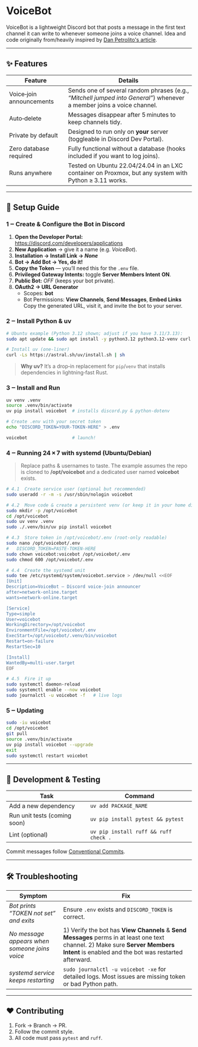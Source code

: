 # VoiceBot

VoiceBot is a lightweight Discord bot that posts a message in the first text channel it can write to whenever someone joins a voice channel. Idea and code originally from/heavily inspired by [Dan Petrolito's article](https://blog.danpetrolito.xyz/i-built-something-that-changed-my-friend-gro-social-fabric/).

---

## ✨ Features

| Feature | Details |
|---------|---------|
| Voice‑join announcements | Sends one of several random phrases (e.g., *“Mitchell jumped into General”*) whenever a member joins a voice channel. |
| Auto‑delete | Messages disappear after 5 minutes to keep channels tidy. |
| Private by default | Designed to run only on **your** server (toggleable in Discord Dev Portal). |
| Zero database required | Fully functional without a database (hooks included if you want to log joins). |
| Runs anywhere | Tested on Ubuntu 22.04/24.04 in an LXC container on Proxmox, but any system with Python ≥ 3.11 works. |

---

## 📝 Setup Guide

### 1 ‒ Create & Configure the Bot in Discord

1. **Open the Developer Portal:** <https://discord.com/developers/applications>  
2. **New Application** → give it a name (e.g. *VoiceBot*).  
3. **Installation → Install Link → *None***
3. **Bot → Add Bot → Yes, do it!**  
4. **Copy the Token** — you’ll need this for the `.env` file.  
5. **Privileged Gateway Intents:** toggle **Server Members Intent** **ON**.  
6. **Public Bot:** *OFF* (keeps your bot private).  
7. **OAuth2 → URL Generator**  
   - Scopes: **bot**  
   - Bot Permissions: **View Channels**, **Send Messages**, **Embed Links**  
   Copy the generated URL, visit it, and invite the bot to your server.

### 2 ‒ Install Python & uv

```bash
# Ubuntu example (Python 3.12 shown; adjust if you have 3.11/3.13):
sudo apt update && sudo apt install -y python3.12 python3.12-venv curl git

# Install uv (one‑liner)
curl -Ls https://astral.sh/uv/install.sh | sh
```

> **Why uv?** It’s a drop‑in replacement for `pip`/`venv` that installs dependencies in lightning‑fast Rust.

### 3 ‒ Install and Run

```bash
uv venv .venv
source .venv/bin/activate
uv pip install voicebot  # installs discord.py & python‑dotenv

# Create .env with your secret token
echo "DISCORD_TOKEN=YOUR-TOKEN-HERE" > .env

voicebot                 # launch!
```

### 4 ‒ Running 24 × 7 with systemd (Ubuntu/Debian)

> Replace paths & usernames to taste. The example assumes the repo is cloned to **/opt/voicebot** and a dedicated user named **voicebot** exists.

```bash
# 4.1  Create service user (optional but recommended)
sudo useradd -r -m -s /usr/sbin/nologin voicebot

# 4.2  Move code & create a persistent venv (or keep it in your home directory)
sudo mkdir -p /opt/voicebot
cd /opt/voicebot
sudo uv venv .venv
sudo ./.venv/bin/uv pip install voicebot

# 4.3  Store token in /opt/voicebot/.env (root‑only readable)
sudo nano /opt/voicebot/.env
#   DISCORD_TOKEN=PASTE-TOKEN-HERE
sudo chown voicebot:voicebot /opt/voicebot/.env
sudo chmod 600 /opt/voicebot/.env

# 4.4  Create the systemd unit
sudo tee /etc/systemd/system/voicebot.service > /dev/null <<EOF
[Unit]
Description=VoiceBot — Discord voice‑join announcer
after=network-online.target
wants=network-online.target

[Service]
Type=simple
User=voicebot
WorkingDirectory=/opt/voicebot
EnvironmentFile=/opt/voicebot/.env
ExecStart=/opt/voicebot/.venv/bin/voicebot
Restart=on-failure
RestartSec=10

[Install]
WantedBy=multi-user.target
EOF

# 4.5  Fire it up
sudo systemctl daemon-reload
sudo systemctl enable --now voicebot
sudo journalctl -u voicebot -f   # live logs
```

### 5 ‒ Updating

```bash
sudo -iu voicebot
cd /opt/voicebot
git pull
source .venv/bin/activate
uv pip install voicebot --upgrade
exit
sudo systemctl restart voicebot
```

---

## 🧪 Development & Testing

| Task | Command |
|------|---------|
| Add a new dependency | `uv add PACKAGE_NAME` |
| Run unit tests (coming soon) | `uv pip install pytest && pytest` |
| Lint (optional) | `uv pip install ruff && ruff check .` |

Commit messages follow [Conventional Commits](https://www.conventionalcommits.org).

---

## 🛠 Troubleshooting

| Symptom | Fix |
|---------|-----|
| *Bot prints “TOKEN not set” and exits* | Ensure `.env` exists and `DISCORD_TOKEN` is correct. |
| *No message appears when someone joins voice* | 1) Verify the bot has **View Channels** & **Send Messages** perms in at least one text channel. 2) Make sure **Server Members Intent** is enabled and the bot was restarted afterward. |
| *systemd service keeps restarting* | `sudo journalctl -u voicebot -xe` for detailed logs. Most issues are missing token or bad Python path. |

---

## ❤️ Contributing

1. Fork → Branch → PR.  
2. Follow the commit style.  
3. All code must pass `pytest` and `ruff`.  
